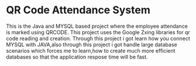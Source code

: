 # QR Code Attendance System
This is the Java and MYSQL based project where the employee attendance is marked using QRCODE.
This project uses the Google Zxing libraries for qr code reading and creation.
Through this project i got learn how you connect MYSQL with JAVA,also through this project
i got handle large database scenarios which forces me to learn,how to create much more efficient
databases so that the application respose time will be fast.
